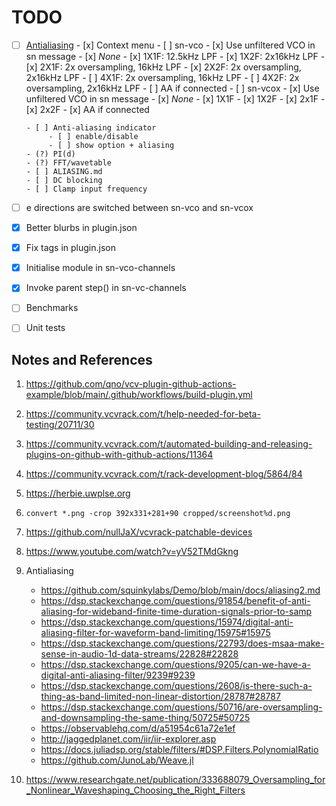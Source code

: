 # TODO

- [ ] [Antialiasing](https://github.com/transcriptaze/sn-vcv/issues/3)
      - [x] Context menu
      - [ ] sn-vco
            - [x] Use unfiltered VCO in sn message
            - [x] _None_
            - [x] 1X1F: 12.5kHz LPF
            - [x] 1X2F: 2x16kHz LPF
            - [x] 2X1F: 2x oversampling, 16kHz LPF
            - [x] 2X2F: 2x oversampling, 2x16kHz LPF
            - [ ] 4X1F: 2x oversampling, 16kHz LPF
            - [ ] 4X2F: 2x oversampling, 2x16kHz LPF
            - [ ] AA if connected
      - [ ] sn-vcox
            - [x] Use unfiltered VCO in sn message
            - [x] _None_
            - [x] 1X1F
            - [x] 1X2F
            - [x] 2x1F
            - [x] 2x2F
            - [x] AA if connected

      - [ ] Anti-aliasing indicator
           - [ ] enable/disable
           - [ ] show option + aliasing
      - (?) PI(d)
      - (?) FFT/wavetable
      - [ ] ALIASING.md
      - [ ] DC blocking
      - [ ] Clamp input frequency

- [ ] e directions are switched between sn-vco and sn-vcox
- [x] Better blurbs in plugin.json
- [x] Fix tags in plugin.json
- [x] Initialise module in sn-vco-channels
- [x] Invoke parent step() in sn-vc-channels
- [ ] Benchmarks
- [ ] Unit tests


## Notes and References

1. https://github.com/qno/vcv-plugin-github-actions-example/blob/main/.github/workflows/build-plugin.yml
2. https://community.vcvrack.com/t/help-needed-for-beta-testing/20711/30
3. https://community.vcvrack.com/t/automated-building-and-releasing-plugins-on-github-with-github-actions/11364
4. https://community.vcvrack.com/t/rack-development-blog/5864/84
5. https://herbie.uwplse.org
6. `convert *.png -crop 392x331+281+90 cropped/screenshot%d.png`
7. https://github.com/nullJaX/vcvrack-patchable-devices
8. https://www.youtube.com/watch?v=yV52TMdGkng

9. Antialiasing
      - https://github.com/squinkylabs/Demo/blob/main/docs/aliasing2.md
      - https://dsp.stackexchange.com/questions/91854/benefit-of-anti-aliasing-for-wideband-finite-time-duration-signals-prior-to-samp
      - https://dsp.stackexchange.com/questions/15974/digital-anti-aliasing-filter-for-waveform-band-limiting/15975#15975
      - https://dsp.stackexchange.com/questions/22793/does-msaa-make-sense-in-audio-1d-data-streams/22828#22828
      - https://dsp.stackexchange.com/questions/9205/can-we-have-a-digital-anti-aliasing-filter/9239#9239
      - https://dsp.stackexchange.com/questions/2608/is-there-such-a-thing-as-band-limited-non-linear-distortion/28787#28787
      - https://dsp.stackexchange.com/questions/50716/are-oversampling-and-downsampling-the-same-thing/50725#50725
      - https://observablehq.com/d/a51954c61a72e1ef
      - http://jaggedplanet.com/iir/iir-explorer.asp
      - https://docs.juliadsp.org/stable/filters/#DSP.Filters.PolynomialRatio
      - https://github.com/JunoLab/Weave.jl

10. https://www.researchgate.net/publication/333688079_Oversampling_for_Nonlinear_Waveshaping_Choosing_the_Right_Filters